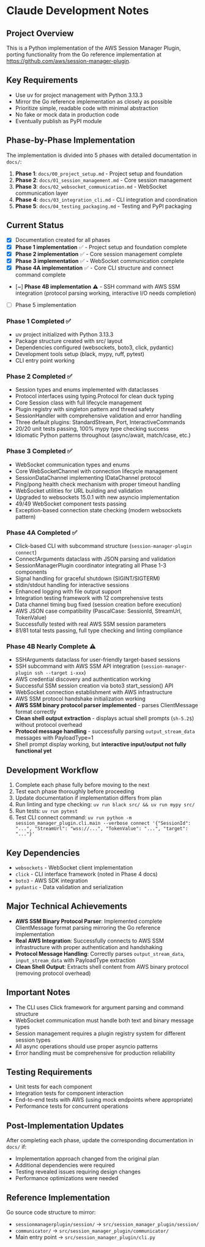 # Claude Development Notes

## Project Overview

This is a Python implementation of the AWS Session Manager Plugin, porting functionality from the Go reference implementation at https://github.com/aws/session-manager-plugin.

## Key Requirements

- Use uv for project management with Python 3.13.3
- Mirror the Go reference implementation as closely as possible
- Prioritize simple, readable code with minimal abstraction
- No fake or mock data in production code
- Eventually publish as PyPI module

## Phase-by-Phase Implementation

The implementation is divided into 5 phases with detailed documentation in `docs/`:

1. **Phase 1**: `docs/00_project_setup.md` - Project setup and foundation
2. **Phase 2**: `docs/01_session_management.md` - Core session management
3. **Phase 3**: `docs/02_websocket_communication.md` - WebSocket communication layer
4. **Phase 4**: `docs/03_integration_cli.md` - CLI integration and coordination
5. **Phase 5**: `docs/04_testing_packaging.md` - Testing and PyPI packaging

## Current Status

- [x] Documentation created for all phases
- [x] **Phase 1 implementation** ✅ - Project setup and foundation complete
- [x] **Phase 2 implementation** ✅ - Core session management complete
- [x] **Phase 3 implementation** ✅ - WebSocket communication complete
- [x] **Phase 4A implementation** ✅ - Core CLI structure and connect command complete
- [~] **Phase 4B implementation** ⚠️ - SSH command with AWS SSM integration (protocol parsing working, interactive I/O needs completion)
- [ ] Phase 5 implementation

### Phase 1 Completed ✅
- uv project initialized with Python 3.13.3
- Package structure created with src/ layout
- Dependencies configured (websockets, boto3, click, pydantic)
- Development tools setup (black, mypy, ruff, pytest)
- CLI entry point working

### Phase 2 Completed ✅
- Session types and enums implemented with dataclasses
- Protocol interfaces using typing.Protocol for clean duck typing
- Core Session class with full lifecycle management
- Plugin registry with singleton pattern and thread safety
- SessionHandler with comprehensive validation and error handling
- Three default plugins: StandardStream, Port, InteractiveCommands
- 20/20 unit tests passing, 100% mypy type checking success
- Idiomatic Python patterns throughout (async/await, match/case, etc.)

### Phase 3 Completed ✅
- WebSocket communication types and enums
- Core WebSocketChannel with connection lifecycle management
- SessionDataChannel implementing IDataChannel protocol
- Ping/pong health check mechanism with proper timeout handling
- WebSocket utilities for URL building and validation
- Upgraded to websockets 15.0.1 with new asyncio implementation
- 49/49 WebSocket component tests passing
- Exception-based connection state checking (modern websockets pattern)

### Phase 4A Completed ✅
- Click-based CLI with subcommand structure (`session-manager-plugin connect`)
- ConnectArguments dataclass with JSON parsing and validation
- SessionManagerPlugin coordinator integrating all Phase 1-3 components
- Signal handling for graceful shutdown (SIGINT/SIGTERM)
- stdin/stdout handling for interactive sessions
- Enhanced logging with file output support
- Integration testing framework with 12 comprehensive tests
- Data channel timing bug fixed (session creation before execution)
- AWS JSON case compatibility (PascalCase: SessionId, StreamUrl, TokenValue)
- Successfully tested with real AWS SSM session parameters
- 81/81 total tests passing, full type checking and linting compliance

### Phase 4B Nearly Complete ⚠️
- SSHArguments dataclass for user-friendly target-based sessions
- SSH subcommand with AWS SSM API integration (`session-manager-plugin ssh --target i-xxx`)
- AWS credential discovery and authentication working
- Successful SSM session creation via boto3 start_session() API
- WebSocket connection establishment with AWS infrastructure
- AWS SSM protocol handshake initialization working
- **AWS SSM binary protocol parser implemented** - parses ClientMessage format correctly
- **Clean shell output extraction** - displays actual shell prompts (`sh-5.2$`) without protocol overhead  
- **Protocol message handling** - successfully parsing `output_stream_data` messages with PayloadType=1
- Shell prompt display working, but **interactive input/output not fully functional yet**

## Development Workflow

1. Complete each phase fully before moving to the next
2. Test each phase thoroughly before proceeding
3. Update documentation if implementation differs from plan
4. Run linting and type checking: `uv run black src/ && uv run mypy src/`
5. Run tests: `uv run pytest`
6. Test CLI connect command: `uv run python -m session_manager_plugin.cli.main --verbose connect '{"SessionId": "...", "StreamUrl": "wss://...", "TokenValue": "...", "target": "..."}'`

## Key Dependencies

- `websockets` - WebSocket client implementation
- `click` - CLI interface framework (noted in Phase 4 docs)
- `boto3` - AWS SDK integration
- `pydantic` - Data validation and serialization

## Major Technical Achievements

- **AWS SSM Binary Protocol Parser**: Implemented complete ClientMessage format parsing mirroring the Go reference implementation
- **Real AWS Integration**: Successfully connects to AWS SSM infrastructure with proper authentication and handshaking
- **Protocol Message Handling**: Correctly parses `output_stream_data`, `input_stream_data` with PayloadType extraction  
- **Clean Shell Output**: Extracts shell content from AWS binary protocol (removing protocol overhead)

## Important Notes

- The CLI uses Click framework for argument parsing and command structure
- WebSocket communication must handle both text and binary message types
- Session management requires a plugin registry system for different session types
- All async operations should use proper asyncio patterns
- Error handling must be comprehensive for production reliability

## Testing Requirements

- Unit tests for each component
- Integration tests for component interaction
- End-to-end tests with AWS (using mock endpoints where appropriate)
- Performance tests for concurrent operations

## Post-Implementation Updates

After completing each phase, update the corresponding documentation in `docs/` if:
- Implementation approach changed from the original plan
- Additional dependencies were required
- Testing revealed issues requiring design changes
- Performance optimizations were needed

## Reference Implementation

Go source code structure to mirror:
- `sessionmanagerplugin/session/` → `src/session_manager_plugin/session/`
- `communicator/` → `src/session_manager_plugin/communicator/`
- Main entry point → `src/session_manager_plugin/cli.py`